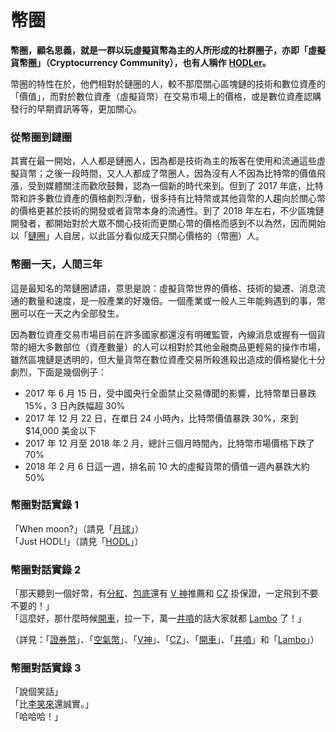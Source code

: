 # 幣圈

**幣圈，顧名思義，就是一群以玩虛擬貨幣為主的人所形成的社群圈子，亦即「虛擬貨幣圈」（Cryptocurrency Community），也有人稱作** [**HODLer**](mi-yin/hodl.md)**。**

幣圈的特性在於，他們相對於鏈圈的人，較不那麼關心區塊鏈的技術和數位資產的「價值」，而對於數位資產（虛擬貨幣）在交易市場上的價格，或是數位資產認購發行的早期資訊等等，更加關心。

### 從幣圈到鏈圈

其實在最一開始，人人都是鏈圈人，因為都是技術為主的叛客在使用和流通這些虛擬貨幣；之後一段時間，又人人都成了幣圈人，因為沒有人不因為比特幣的價值飛漲，受到媒體關注而歡欣鼓舞，認為一個新的時代來到。但到了 2017 年底，比特幣和許多數位資產的價格劇烈浮動，很多持有比特幣或其他貨幣的人趨向於關心幣的價格更甚於技術的開發或者貨幣本身的流通性。到了 2018 年左右，不少區塊鏈開發者，都開始對於大眾不關心技術而更關心幣的價格而感到不以為然，因而開始以「[鏈圈](quan.md)」人自居，以此區分看似成天只關心價格的（幣圈）人。

### 幣圈一天，人間三年

這是最知名的幣鏈圈諺語，意思是說：虛擬貨幣世界的價格、技術的變遷、消息流通的數量和速度，是一般產業的好幾倍。一個產業或一般人三年能夠遇到的事，幣圈可以在一天之內全部發生。

因為數位資產交易市場目前在許多國家都還沒有明確監管，內線消息或握有一個貨幣的絕大多數部位（資產數量）的人可以相對於其他金融商品更輕易的操作市場，雖然區塊鏈是透明的，但大量貨幣在數位資產交易所殺進殺出造成的價格變化十分劇烈，下面是幾個例子：

* 2017 年 6 月 15 日，受中國央行全面禁止交易傳聞的影響，比特幣單日暴跌 15%，3 日內跌幅超 30%
* 2017 年 12 月 22 日，在單日 24 小時內，比特幣價值暴跌 30%，來到 $14,000 美金以下
* 2017 年 12 月至 2018 年 2 月，總計三個月時間內，比特幣市場價格下跌了 70%
* 2018 年 2 月 6 日這一週，排名前 10 大的虛擬貨幣的價值一週內暴跌大約 50%

### 幣圈對話實錄 1

「When moon?」（請見「[月球](mi-yin/shang-yue-qiu.md)」）  
「Just HODL!」（請見「[HODL](mi-yin/hodl.md)」）

### 幣圈對話實錄 2 

「那天聽到一個好幣，有[分紅](tong/quan.md)、[包底](tong/kong.md)還有 [V 神](mi-yin/vitalikv-shen.md)推薦和 [CZ](ming-ren/undefined.md) 掛保證，一定飛到不要不要的！」  
「這麼好，那什麼時候[開車](mi-yin/undefined.md)，拉一下，萬一[井噴](mi-yin/jing.md)的話大家就都 [Lambo](mi-yin/ni.md) 了！」

（詳見：「[證券幣](tong/quan.md)」、「[空氣幣](tong/kong.md)」、「[V神](mi-yin/vitalikv-shen.md)」、「[CZ](ming-ren/undefined.md)」、「[開車](mi-yin/undefined.md)」、「[井噴](mi-yin/jing.md)」和「[Lambo](mi-yin/ni.md)」）

### 幣圈對話實錄 3

「說個笑話」  
「比[李笑來](ming-ren/li-xiao.md)還誠實。」  
「哈哈哈！」





